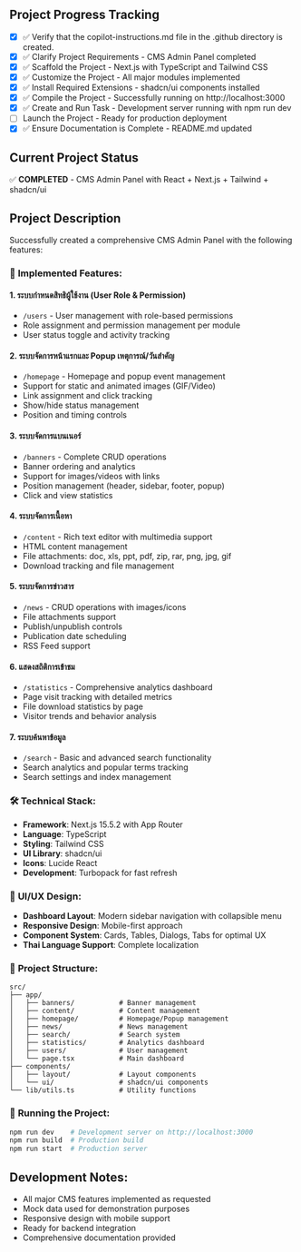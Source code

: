 <!-- Use this file to provide workspace-specific custom instructions to Copilot. For more details, visit https://code.visualstudio.com/docs/copilot/copilot-customization#_use-a-githubcopilotinstructionsmd-file -->

## Project Progress Tracking

- [x] ✅ Verify that the copilot-instructions.md file in the .github directory is created.
- [x] ✅ Clarify Project Requirements - CMS Admin Panel completed
- [x] ✅ Scaffold the Project - Next.js with TypeScript and Tailwind CSS
- [x] ✅ Customize the Project - All major modules implemented
- [x] ✅ Install Required Extensions - shadcn/ui components installed
- [x] ✅ Compile the Project - Successfully running on http://localhost:3000
- [x] ✅ Create and Run Task - Development server running with npm run dev
- [ ] Launch the Project - Ready for production deployment
- [x] ✅ Ensure Documentation is Complete - README.md updated

## Current Project Status
✅ **COMPLETED** - CMS Admin Panel with React + Next.js + Tailwind + shadcn/ui

## Project Description
Successfully created a comprehensive CMS Admin Panel with the following features:

### 🎯 **Implemented Features:**

#### 1. **ระบบกำหนดสิทธิผู้ใช้งาน (User Role & Permission)**
- `/users` - User management with role-based permissions
- Role assignment and permission management per module
- User status toggle and activity tracking

#### 2. **ระบบจัดการหน้าแรกและ Popup เหตุการณ์/วันสำคัญ**
- `/homepage` - Homepage and popup event management
- Support for static and animated images (GIF/Video)
- Link assignment and click tracking
- Show/hide status management
- Position and timing controls

#### 3. **ระบบจัดการแบนเนอร์**
- `/banners` - Complete CRUD operations
- Banner ordering and analytics
- Support for images/videos with links
- Position management (header, sidebar, footer, popup)
- Click and view statistics

#### 4. **ระบบจัดการเนื้อหา**
- `/content` - Rich text editor with multimedia support
- HTML content management
- File attachments: doc, xls, ppt, pdf, zip, rar, png, jpg, gif
- Download tracking and file management

#### 5. **ระบบจัดการข่าวสาร**
- `/news` - CRUD operations with images/icons
- File attachments support
- Publish/unpublish controls
- Publication date scheduling
- RSS Feed support

#### 6. **แสดงสถิติการเข้าชม**
- `/statistics` - Comprehensive analytics dashboard
- Page visit tracking with detailed metrics
- File download statistics by page
- Visitor trends and behavior analysis

#### 7. **ระบบค้นหาข้อมูล**
- `/search` - Basic and advanced search functionality
- Search analytics and popular terms tracking
- Search settings and index management

### 🛠️ **Technical Stack:**
- **Framework**: Next.js 15.5.2 with App Router
- **Language**: TypeScript
- **Styling**: Tailwind CSS
- **UI Library**: shadcn/ui
- **Icons**: Lucide React
- **Development**: Turbopack for fast refresh

### 🎨 **UI/UX Design:**
- **Dashboard Layout**: Modern sidebar navigation with collapsible menu
- **Responsive Design**: Mobile-first approach
- **Component System**: Cards, Tables, Dialogs, Tabs for optimal UX
- **Thai Language Support**: Complete localization

### 📁 **Project Structure:**
```
src/
├── app/
│   ├── banners/           # Banner management
│   ├── content/           # Content management  
│   ├── homepage/          # Homepage/Popup management
│   ├── news/              # News management
│   ├── search/            # Search system
│   ├── statistics/        # Analytics dashboard
│   ├── users/             # User management
│   └── page.tsx           # Main dashboard
├── components/
│   ├── layout/            # Layout components
│   └── ui/                # shadcn/ui components
└── lib/utils.ts           # Utility functions
```

### 🚀 **Running the Project:**
```bash
npm run dev    # Development server on http://localhost:3000
npm run build  # Production build
npm run start  # Production server
```

## Development Notes:
- All major CMS features implemented as requested
- Mock data used for demonstration purposes
- Responsive design with mobile support
- Ready for backend integration
- Comprehensive documentation provided
